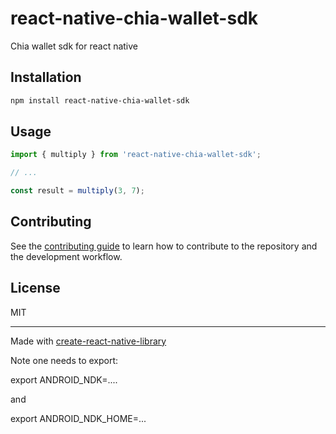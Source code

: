# react-native-chia-wallet-sdk

Chia wallet sdk for react native

## Installation

```sh
npm install react-native-chia-wallet-sdk
```

## Usage

```js
import { multiply } from 'react-native-chia-wallet-sdk';

// ...

const result = multiply(3, 7);
```

## Contributing

See the [contributing guide](CONTRIBUTING.md) to learn how to contribute to the repository and the development workflow.

## License

MIT

---

Made with [create-react-native-library](https://github.com/callstack/react-native-builder-bob)

Note one needs to export:

export ANDROID_NDK=....

and

export ANDROID_NDK_HOME=...

